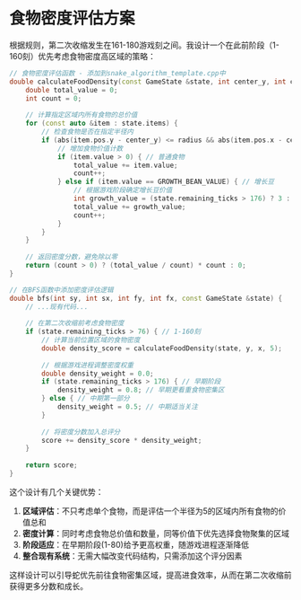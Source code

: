 # 食物密度评估方案

根据规则，第二次收缩发生在161-180游戏刻之间。我设计一个在此前阶段（1-160刻）优先考虑食物密度高区域的策略：

```cpp
// 食物密度评估函数 - 添加到snake_algorithm_template.cpp中
double calculateFoodDensity(const GameState &state, int center_y, int center_x, int radius = 5) {
    double total_value = 0;
    int count = 0;
  
    // 计算指定区域内所有食物的总价值
    for (const auto &item : state.items) {
        // 检查食物是否在指定半径内
        if (abs(item.pos.y - center_y) <= radius && abs(item.pos.x - center_x) <= radius) {
            // 增加食物价值计数
            if (item.value > 0) { // 普通食物
                total_value += item.value;
                count++;
            } else if (item.value == GROWTH_BEAN_VALUE) { // 增长豆
                // 根据游戏阶段确定增长豆价值
                int growth_value = (state.remaining_ticks > 176) ? 3 : 2;
                total_value += growth_value;
                count++;
            }
        }
    }
  
    // 返回密度分数，避免除以零
    return (count > 0) ? (total_value / count) * count : 0;
}

// 在BFS函数中添加密度评估逻辑
double bfs(int sy, int sx, int fy, int fx, const GameState &state) {
    // ...现有代码...
  
    // 在第二次收缩前考虑食物密度
    if (state.remaining_ticks > 76) { // 1-160刻
        // 计算当前位置区域的食物密度
        double density_score = calculateFoodDensity(state, y, x, 5);
      
        // 根据游戏进程调整密度权重
        double density_weight = 0.0;
        if (state.remaining_ticks > 176) { // 早期阶段
            density_weight = 0.8; // 早期更看重食物密集区
        } else { // 中期第一部分
            density_weight = 0.5; // 中期适当关注
        }
      
        // 将密度分数加入总评分
        score += density_score * density_weight;
    }
  
    return score;
}
```

这个设计有几个关键优势：

1. **区域评估**：不只考虑单个食物，而是评估一个半径为5的区域内所有食物的价值总和
2. **密度计算**：同时考虑食物总价值和数量，同等价值下优先选择食物聚集的区域
3. **阶段适应**：在早期阶段(1-80)给予更高权重，随游戏进程逐渐降低
4. **整合现有系统**：无需大幅改变代码结构，只需添加这个评分因素

这样设计可以引导蛇优先前往食物密集区域，提高进食效率，从而在第二次收缩前获得更多分数和成长。
